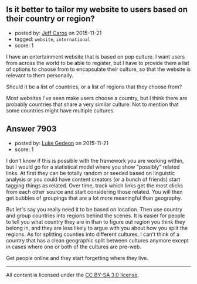 ## Is it better to tailor my website to users based on their country or region?

- posted by: [Jeff Caros](https://stackexchange.com/users/5742094/jeff-caros) on 2015-11-21
- tagged: `website`, `international`
- score: 1

I have an entertainment website that is based on pop culture. I want users from across the world to be able to register, but I have to provide them a list of options to choose from to encapsulate their culture, so that the website is relevant to them personally.

Should it be a list of countries, or a list of regions that they choose from?

Most websites I've seen make users choose a country, but I think there are probably countries that share a very similar culture. Not to mention that some countries might have multiple cultures.


## Answer 7903

- posted by: [Luke Gedeon](https://stackexchange.com/users/1119600/luke-gedeon) on 2015-11-21
- score: 1

I don't know if this is possible with the framework you are working within, but I would go for a statistical model where you show "possibly" related links. At first they can be totally random or seeded based on linguistic analysis or you could have content creators (or a bunch of friends) start tagging things as related. Over time, track which links get the most clicks from each other source and start considering those related. You will then get bubbles of groupings that are a lot more meaningful than geography.

But let's say you really need it to be based on location. Then use country and group countries into regions behind the scenes. It is easier for people to tell you what country they are in than to figure out region you think they belong in, and they are less likely to argue with you about how you split the regions. As for splitting counties into different cultures, I can't think of a country that has a clean geographic split between cultures anymore except in cases where one or both of the cultures are pre-web.

Get people online and they start forgetting where they live.



---

All content is licensed under the [CC BY-SA 3.0 license](https://creativecommons.org/licenses/by-sa/3.0/).
